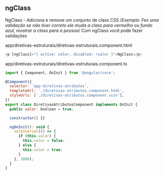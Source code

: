 ## ngClass

NgClass - Adiciona e remove um conjunto de class CSS /_Exemplo: Fex uma
validação se não tiver correto ele muda a class para vermelho ou fundo azul,
mostrar a class para a pessoa_/ Com ngClass você pode fazer validações

app/diretivas-estruturais/diretivas-estruturais.component.html

```js
<p [ngClass]="{ active: valor, disabled: !valor }">NgClass</p>
```

app/diretivas-estruturais/diretivas-estruturais.component.ts

```js
import { Component, OnInit } from '@angular/core';

@Component({
  selector: 'app-diretivas-atributos',
  templateUrl: './diretivas-atributos.component.html',
  styleUrls: ['./diretivas-atributos.component.scss'],
})
export class DiretivasAtributosComponent implements OnInit {
  public valor: boolean = true;

  constructor() {}

  ngOnInit(): void {
    setInterval(() => {
      if (this.valor) {
        this.valor = false;
      } else {
        this.valor = true;
      }
    }, 2000);
  }
}

```

